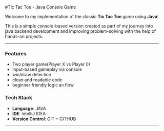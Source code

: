 #Tic Tac Toe - Java Console Game

Welcome to my implementation of the classic **Tic Tac Toe** game using **Java**!

This is a simple console-based version created as part of my journey into java backend development and improving problem-solving with the help of hands-on projects.


---


### Features

- Two player game(Player X vs Player 0)
- Input-based gameplay via console
- win/draw detection
- clean and readable code
- beginner friendly logic an flow


### Tech Stack
- **Language**: JAVA
- **IDE**: IntelliJ IDEA
- **Version Control**: GIT + GITHUB


-----
